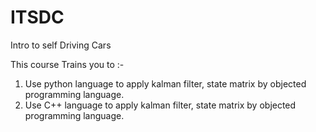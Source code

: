 # ITSDC
Intro to self Driving Cars

This course Trains you to :-
1) Use python language to apply kalman filter, state matrix by objected programming language. 
2) Use C++ language to apply kalman filter, state matrix by objected programming language.
